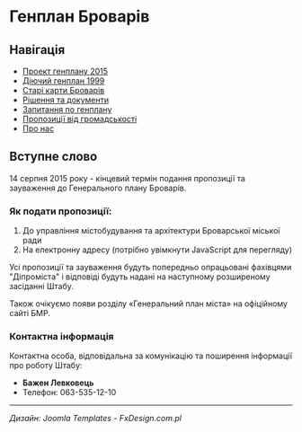 # Генплан Броварів

## Навігація

- [Проект генплану 2015](/proekt-henplanu-2015)
- [Діючий генплан 1999](/diiuchyi-henplan-1999)
- [Старі карти Броварів](/stari-karty-brovariv)
- [Рішення та документи](/rishennia-ta-dokumenty)
- [Запитання по генплану](/zapytannia-po-henplanu)
- [Пропозиції від громадськості](/propozytsii-vid-hromadskosti)
- [Про нас](/pro-nas)

## Вступне слово

14 серпня 2015 року - кінцевий термін подання пропозиції та зауваження до Генерального плану Броварів.

### Як подати пропозиції:

1. До управління містобудування та архітектури Броварської міської ради
2. На електронну адресу (потрібно увімкнути JavaScript для перегляду)

Усі пропозиції та зауваження будуть попередньо опрацьовані фахівцями "Діпроміста" і відповіді будуть надані на наступному розширеному засіданні Штабу.

Також очікуємо появи розділу «Генеральний план міста» на офіційному сайті БМР.

### Контактна інформація

Контактна особа, відповідальна за комунікацію та поширення інформації про роботу Штабу:
- **Бажен Левковець**
- Телефон: 063-535-12-10

---

*Дизайн: Joomla Templates - FxDesign.com.pl* 